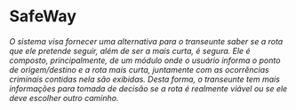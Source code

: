 # SafeWay

######    O sistema visa fornecer uma alternativa para o transeunte saber se a rota que ele pretende seguir, além de ser a mais curta, é segura. Ele é composto, principalmente, de um módulo onde o usuário informa o ponto de origem/destino e a rota mais curta, juntamente com as ocorrências criminais contidas nela são exibidas. Desta forma, o transeunte tem mais informações para tomada de decisão se a rota é realmente viável ou se ele deve escolher outro caminho.
